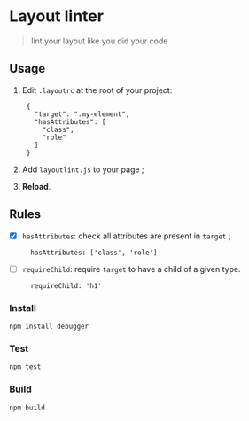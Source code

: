 # Layout linter

> lint your layout like you did your code

## Usage

1. Edit `.layoutrc` at the root of your project:

        {
          "target": ".my-element",
          "hasAttributes": [
            "class",
            "role"
          ]
        }

2. Add `layoutlint.js` to your page ;
3. **Reload**.

## Rules

* [x] `hasAttributes`: check all attributes are present in `target` ;

        hasAttributes: ['class', 'role']

* [ ] `requireChild`: require `target` to have a child of a given type.

        requireChild: 'h1'

### Install

    npm install debugger

### Test

    npm test

### Build

    npm build
